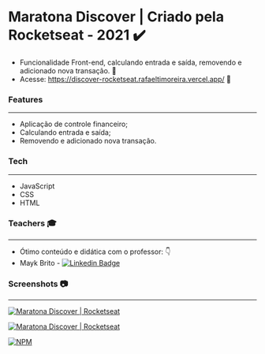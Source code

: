
# Maratona Discover | Criado pela Rocketseat - 2021 ✔️

- Funcionalidade Front-end, calculando entrada e saída, removendo e adicionado nova transação. 🚀
- Acesse: https://discover-rocketseat.rafaeltimoreira.vercel.app/ 💪 

### Features

------------
- Aplicação de controle financeiro;
- Calculando entrada e saída;
- Removendo e adicionado nova transação.

### Tech

------------
- JavaScript
- CSS
- HTML


### Teachers 🎓

------------

- Ótimo conteúdo e didática com o professor: 👇
- Mayk Brito - [![Linkedin Badge](https://img.shields.io/badge/-MaykBrito-blue?style=flat-square&logo=Linkedin&logoColor=white&link=https://www.linkedin.com/in/maykbrito/)](https://www.linkedin.com/in/maykbrito/) 





### Screenshots 📷

------------
[![Maratona Discover | Rocketseat](https://i.imgur.com/7Dbb6VP.png)](https://github.com/RafaeltiMoreira/discover-rocketseat "Maratona Discover | Rocketseat")

[![Maratona Discover | Rocketseat](https://i.imgur.com/lGahBhW.png)](https://github.com/RafaeltiMoreira/discover-rocketseat "Maratona Discover | Rocketseat")

[![NPM](https://img.shields.io/npm/l/react)](https://github.com/RafaeltiMoreira/discover-rocketseat/blob/master/LICENSE)

